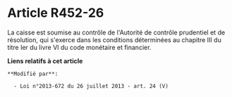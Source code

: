 # Article R452-26

La caisse est soumise au contrôle de l'Autorité de contrôle prudentiel et de résolution, qui s'exerce dans les conditions
déterminées au chapitre III du titre Ier du livre VI du code monétaire et financier.

**Liens relatifs à cet article**

	**Modifié par**:

	  - Loi n°2013-672 du 26 juillet 2013 - art. 24 (V)
